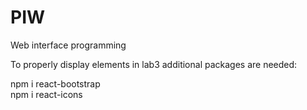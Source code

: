 # PIW

Web interface programming

To properly display elements in lab3 additional packages are needed:  

npm i react-bootstrap  
npm i react-icons  
